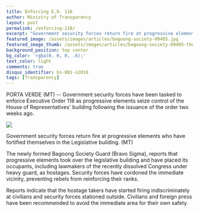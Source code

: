 ```yaml
---
title: Enforcing E.O. 118
author: Ministry of Transparency
layout: post
permalink: /enforcing-118/
excerpt: "Government security forces return fire at progressive elements who have taken control of the House of Representatives' building for the past two weeks following the issuance of Executive Order 118."
featured_image: /assets/images/articles/bagoong-society-09405.jpg
featured_image_thumb: /assets/images/articles/bagoong-society-09405-thumb.jpg
background_position: top center
bg_color: 'rgba(0, 0, 0, .6);'
text_color: light
comments: true
disqus_identifier: bs-001-s2016
tags: [Transparency]
---
```


PORTA VERDE (MT) -- Government security forces have been tasked to enforce Executive Order 118 as progressive elements seize control of the House of Representatives' building following the issuance of the order two weeks ago.

<img src="/bagoongsociety/assets/images/articles/bagoong-society-09405.jpg">
<p class="caption">Government security forces return fire at progressive elements who have fortified themselves in the Legislative building. (MT)</p>

The newly formed Bagoong Society Guard (Bravo Sigma), reports that progressive elements took over the legislative building and have placed its occupants, including lawmakers of the recently dissolved Congress under heavy guard, as hostages. Security forces have cordoned the immediate vicinity, preventing rebels from reinforcing their ranks.

Reports indicate that the hostage takers have started firing indiscriminately at civilians and security forces stationed outside. Civilians and foreign press have been recommended to avoid the immediate area for their own safety.

[1]: https://www.flickr.com/photos/archondigital/24019342241/